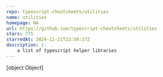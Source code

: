 ```yaml
---
repo: typescript-cheatsheets/utilities
name: utilities
homepage: NA
url: https://github.com/typescript-cheatsheets/utilities
stars: 775
starredAt: 2024-12-21T23:50:17Z
description: |-
    a list of typescript helper libraries
---
```


[object Object]
